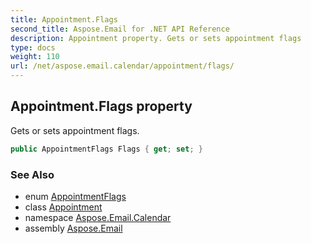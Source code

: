 ```yaml
---
title: Appointment.Flags
second_title: Aspose.Email for .NET API Reference
description: Appointment property. Gets or sets appointment flags
type: docs
weight: 110
url: /net/aspose.email.calendar/appointment/flags/
---
```

## Appointment.Flags property

Gets or sets appointment flags.

```csharp
public AppointmentFlags Flags { get; set; }
```

### See Also

* enum [AppointmentFlags](../../appointmentflags/)
* class [Appointment](../)
* namespace [Aspose.Email.Calendar](../../appointment/)
* assembly [Aspose.Email](../../../)


